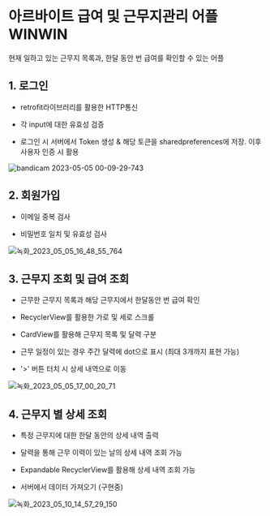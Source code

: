 # 아르바이트 급여 및 근무지관리 어플 WINWIN

현재 일하고 있는 근무지 목록과, 한달 동안 번 급여를 확인할 수 있는 어플

## 1. 로그인

* retrofit라이브러리를 활용한 HTTP통신

* 각 input에 대한 유효성 검증

* 로그인 시 서버에서 Token 생성 & 해당 토큰을 sharedpreferences에 저장. 이후 사용자 인증 시 활용

![bandicam 2023-05-05 00-09-29-743](https://user-images.githubusercontent.com/50603211/236253685-3cd6f889-2b0b-4c5c-8c84-9a3294e1080f.gif)

## 2. 회원가입

* 이메일 중복 검사

* 비밀번호 일치 및 유효성 검사

![녹화_2023_05_05_16_48_55_764](https://user-images.githubusercontent.com/50603211/236404066-70d5bf27-5e69-49e7-af2c-5ffc98e545e4.gif)

## 3. 근무지 조회 및 급여 조회

* 근무한 근무지 목록과 해당 근무지에서 한달동안 번 급여 확인

* RecyclerView를 활용한 가로 및 세로 스크롤

* CardView를 활용해 근무지 목록 및 달력 구분

* 근무 일정이 있는 경우 주간 달력에 dot으로 표시 (최대 3개까지 표현 가능)

* '>' 버튼 터치 시 상세 내역으로 이동

![녹화_2023_05_05_17_00_20_71](https://user-images.githubusercontent.com/50603211/236405870-34b6bf1c-5664-4525-a569-fd5b5f6e5c37.gif)


## 4. 근무지 별 상세 조회

* 특정 근무지에 대한 한달 동안의 상세 내역 출력

* 달력을 통해 근무 이력이 있는 날의 상세 내역 조회 가능

* Expandable RecyclerView를 활용해 상세 내역 조회 가능

* 서버에서 데이터 가져오기 (구현중)

![녹화_2023_05_10_14_57_29_150](https://github.com/cyz065/AndroidProject/assets/50603211/40c5adfe-a921-4b93-9dba-6edcdb0bf719)


